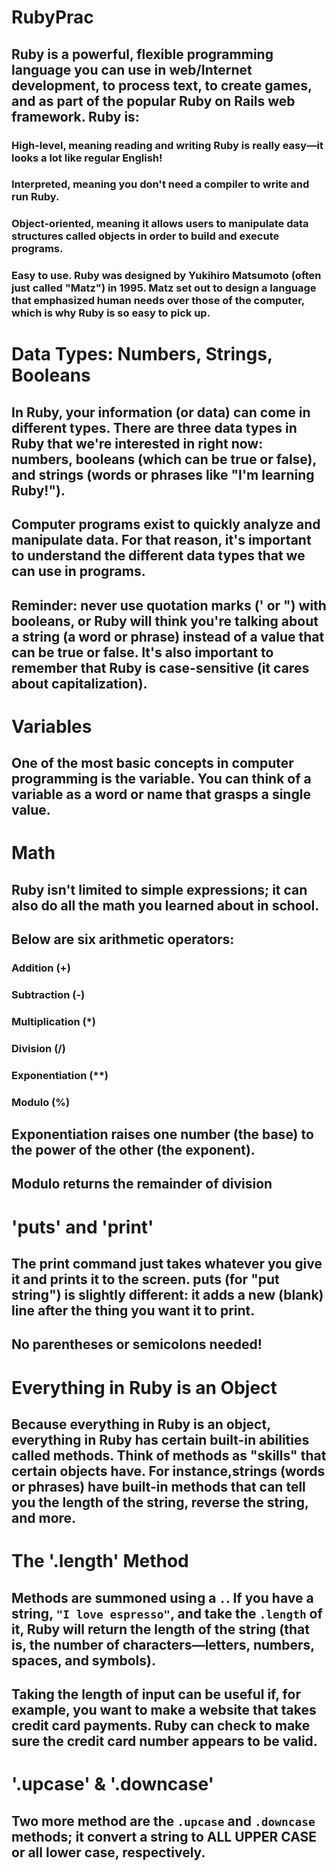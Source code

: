 # RubyPrac
## Ruby is a powerful, flexible programming language you can use in web/Internet development, to process text, to create games, and as part of the popular Ruby on Rails web framework. Ruby is:

### High-level, meaning reading and writing Ruby is really easy—it looks a lot like regular English!

### Interpreted, meaning you don't need a compiler to write and run Ruby.

### Object-oriented, meaning it allows users to manipulate data structures called objects in order to build and execute programs.

### Easy to use. Ruby was designed by Yukihiro Matsumoto (often just called "Matz") in 1995. Matz set out to design a language that emphasized human needs over those of the computer, which is why Ruby is so easy to pick up.

# Data Types: Numbers, Strings, Booleans
## In Ruby, your information (or data) can come in different types. There are three data types in Ruby that we're interested in right now: numbers, booleans (which can be true or false), and strings (words or phrases like "I'm learning Ruby!").

## Computer programs exist to quickly analyze and manipulate data. For that reason, it's important to understand the different data types that we can use in programs.

## Reminder: never use quotation marks (' or ") with booleans, or Ruby will think you're talking about a string (a word or phrase) instead of a value that can be true or false. It's also important to remember that Ruby is case-sensitive (it cares about capitalization).

# Variables 
## One of the most basic concepts in computer programming is the variable. You can think of a variable as a word or name that grasps a single value. 

# Math
## Ruby isn't limited to simple expressions; it can also do all the math you learned about in school.

## Below are six arithmetic operators:
### Addition (+)
### Subtraction (-)
### Multiplication (*)
### Division (/)
### Exponentiation (**)
### Modulo (%)

##  Exponentiation raises one number (the base) to the power of the other (the exponent).
## Modulo returns the remainder of division

# 'puts' and 'print'
## The print command just takes whatever you give it and prints it to the screen. puts (for "put string") is slightly different: it adds a new (blank) line after the thing you want it to print.
## No parentheses or semicolons needed!

# Everything in Ruby is an Object
## Because everything in Ruby is an object, everything in Ruby has certain built-in abilities called methods. Think of methods as "skills" that certain objects have. For instance,strings (words or phrases) have built-in methods that can tell you the length of the string, reverse the string, and more.

# The '.length' Method
## Methods are summoned using a `.`. If you have a string, `"I love espresso"`, and take the `.length` of it, Ruby will return the length of the string (that is, the number of characters—letters, numbers, spaces, and symbols). 

## Taking the length of input can be useful if, for example, you want to make a website that takes credit card payments. Ruby can check to make sure the credit card number appears to be valid.

# '.upcase' & '.downcase'
## Two more method are the `.upcase` and `.downcase` methods; it convert a string to ALL UPPER CASE or all lower case, respectively.